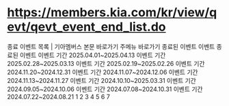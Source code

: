 # https://members.kia.com/kr/view/qevt/qevt_event_end_list.do

종료 이벤트 목록 | 기아멤버스
본문 바로가기
주메뉴 바로가기
종료된 이벤트
이벤트
종료된 이벤트
이벤트 기간
2025.04.01~2025.04.13
이벤트 기간
2025.02.28~2025.03.13
이벤트 기간
2025.02.19~2025.02.26
이벤트 기간
2024.11.20~2024.12.31
이벤트 기간
2024.11.07~2024.12.06
이벤트 기간
2024.11.13~2024.11.27
이벤트 기간
2024.10.10~2025.03.31
이벤트 기간
2024.09.05~2024.10.06
이벤트 기간
2024.07.08~2024.10.31
이벤트 기간
2024.07.22~2024.08.21
1
2
3
4
5
6
7